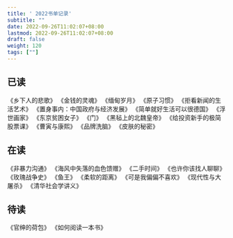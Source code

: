 ```yaml
---
title: ' 2022书单记录' 
subtitle: ""
date: 2022-09-26T11:02:07+08:00
lastmod: 2022-09-26T11:02:07+08:00
draft: false
weight: 120
tags: [""]
---
```

## 已读
《乡下人的悲歌》
《金钱的灵魂》
《缅甸岁月》
《原子习惯》
《拒看新闻的生活艺术》
《置身事内：中国政府与经济发展》
《简单就好生活可以很德国》
《浮世画家》
《东京贫困女子》
《门》
《黑毡上的北魏皇帝》
《给投资新手的极简股票课》
《曹寅与康熙》
《品牌洗脑》
《皮肤的秘密》
## 在读
《非暴力沟通》
《海风中失落的血色馈赠》
《二手时间》
《也许你该找人聊聊》
《玫瑰战争史》
《鱼王》
《柔软的距离》
《可是我偏偏不喜欢》
《现代性与大屠杀》
《清华社会学讲义》
## 待读
《官绅的荷包》
《如何阅读一本书》


